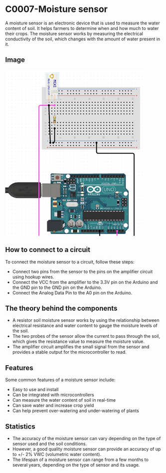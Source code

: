 # C0007-Moisture sensor

A moisture sensor is an electronic device that is used to measure the water content of soil. It helps farmers to determine when and how much to water their crops. The moisture sensor works by measuring the electrical conductivity of the soil, which changes with the amount of water present in it.

## Image

![IMG](IMG/IMG.png)

## How to connect to a circuit

To connect the moisture sensor to a circuit, follow these steps:

- Connect two pins from the sensor to the pins on the amplifier circuit using hookup wires.
- Connect the VCC from the amplifier to the 3.3V pin on the Arduino and the GND pin to the GND pin on the Arduino.
- Connect the Analog Data Pin to the A0 pin on the Arduino.

## The theory behind the components

- A resistor soil moisture sensor works by using the relationship between electrical resistance and water content to gauge the moisture levels of the soil.
- The two probes of the sensor allow the current to pass through the soil, which gives the resistance value to measure the moisture value.
- The amplifier circuit amplifies the small signal from the sensor and provides a stable output for the microcontroller to read.

## Features

Some common features of a moisture sensor include:

- Easy to use and install
- Can be integrated with microcontrollers
- Can measure the water content of soil in real-time
- Can save water and increase crop yield
- Can help prevent over-watering and under-watering of plants

## Statistics

- The accuracy of the moisture sensor can vary depending on the type of sensor used and the soil conditions. 
- However, a good quality moisture sensor can provide an accuracy of up to +/- 2% VWC (volumetric water content). 
- The lifespan of a moisture sensor can range from a few months to several years, depending on the type of sensor and its usage.
